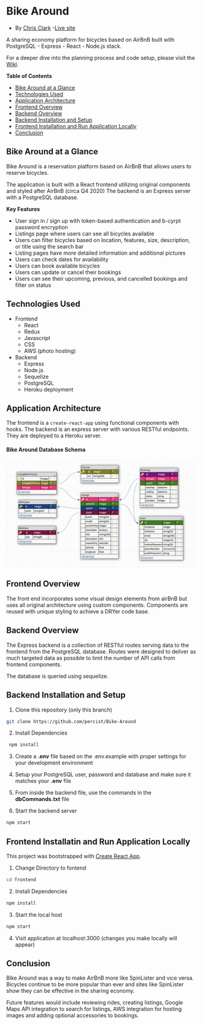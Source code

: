 # Bike Around

* By [Chris Clark](https://percist.github.io/) -[Live site](https://bike-around.herokuapp.com/)

A sharing economy platform for bicycles based on AirBnB built with PostgreSQL - Express - React - Node.js stack. 

For a deeper dive into the planning process and code setup, please visit the [Wiki](https://github.com/percist/bike-around/wiki).


**Table of Contents**
  * [Bike Around at a Glance](#Bike-Around-at-a-glance)
  * [Technologies Used](#technologies-used)
  * [Application Architecture](#application-architecture)
  * [Frontend Overview](#frontend-overview)
  * [Backend Overview](#backend-overview)
  * [Backend Installation and Setup](#Backend-Installation-and-Setup)
  * [Frontend Installation and Run Application Locally](#Frontend-Installation-and-Run-Application-Locally)
  * [Conclusion](#conclusion)

## Bike Around at a Glance
Bike Around is a reservation platform based on AirBnB that allows users to reserve bicycles.

The application is built with a React frontend utilizing original components and styled after AirBnB (circa Q4 2020)
The backend is an Express server with a PostgreSQL database.

**Key Features**
* User sign in / sign up with token-based authentication and b-cyrpt password encryption
* Listings page where users can see all bicycles available
* Users can filter bicycles based on location, features, size, description, or title using the search bar
* Listing pages have more detailed information and additional pictures
* Users can check dates for availability
* Users can book available bicycles
* Users can update or cancel their bookings
* Users can see their upcoming, previous, and cancelled bookings and filter on status

## Technologies Used
* Frontend
  * React
  * Redux
  * Javascript
  * CSS
  * AWS (photo hosting)
* Backend
  * Express
  * Node.js
  * Sequelize
  * PostgreSQL
  * Heroku deployment

## Application Architecture
The frontend is a `create-react-app` using functional components with hooks. The backend is an express server with various RESTful endpoints. They are deployed to a Heroku server.

#### Bike Around Database Schema
![image](https://github.com/percist/Bike-Around/blob/master/Bike-Around-DB-Schema.png?raw=true)

## Frontend Overview
The front end incorporates some visual design elements from airBnB but uses all original architecture using custom components. Components are reused with unique styling to achieve a DRYer code base.

## Backend Overview
The Express backend is a collection of RESTful routes serving data to the frontend from the PostgreSQL database. Routes were designed to deliver as much targeted data as possible to limit the number of API calls from frontend components.

The database is queried using sequelize.

## Backend Installation and Setup

1. Clone this repository (only this branch)

  ```bash
  git clone https://github.com/percist/Bike-Around
  ```
2. Install Dependencies

  ```bash
   npm install
   ```
   
3. Create a **.env** file based on the .env.example with proper settings for your
   development environment

4. Setup your PostgreSQL user, password and database and make sure it matches your **.env** file

5. From inside the backend file, use the commands in the **dbCommands.txt** file

6. Start the backend server

  ```bash
  npm start
  ```

## Frontend Installatin and Run Application Locally

This project was bootstrapped with [Create React App](https://github.com/facebook/create-react-app).

1. Change Directory to fontend

  ```bash
  cd frontend
  ```
2. Install Dependencies

  ```bash
  npm install
  ```
3. Start the local host

  ```bash
  npm start
  ```
  
4. Visit application at localhost:3000 (changes you make locally will appear)


## Conclusion
Bike Around was a way to make AirBnB more like SpinLister and vice versa. Bicycles continue to be more popular than ever and sites like SpinLister show they can be effective in the sharing economy.

Future features would include reviewing rides, creating listings, Google Maps API integration to search for listings, AWS integration for hosting images and adding optional accessories to bookings.
